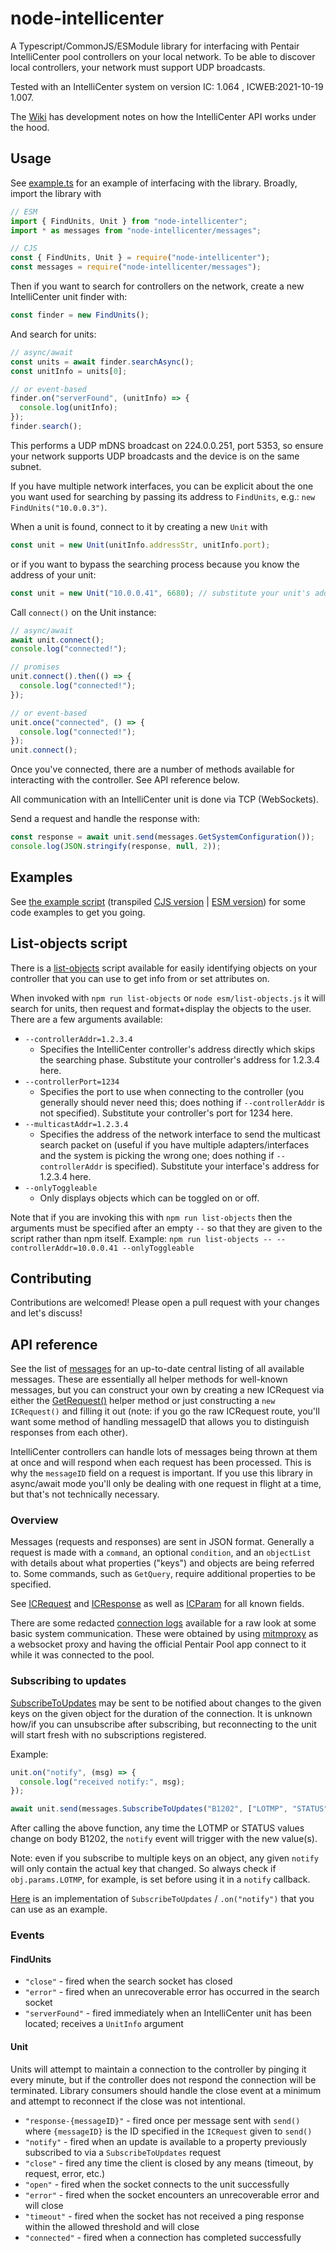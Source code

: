 # node-intellicenter

A Typescript/CommonJS/ESModule library for interfacing with Pentair IntelliCenter pool controllers on your local network. To be able to discover local controllers, your network must support UDP broadcasts.

Tested with an IntelliCenter system on version IC: 1.064 , ICWEB:2021-10-19 1.007.

The [Wiki](https://github.com/parnic/node-intellicenter/wiki) has development notes on how the IntelliCenter API works under the hood.

## Usage

See [example.ts](./src/example.ts) for an example of interfacing with the library. Broadly, import the library with

```javascript
// ESM
import { FindUnits, Unit } from "node-intellicenter";
import * as messages from "node-intellicenter/messages";

// CJS
const { FindUnits, Unit } = require("node-intellicenter");
const messages = require("node-intellicenter/messages");
```

Then if you want to search for controllers on the network, create a new IntelliCenter unit finder with:

```javascript
const finder = new FindUnits();
```

And search for units:

```javascript
// async/await
const units = await finder.searchAsync();
const unitInfo = units[0];

// or event-based
finder.on("serverFound", (unitInfo) => {
  console.log(unitInfo);
});
finder.search();
```

This performs a UDP mDNS broadcast on 224.0.0.251, port 5353, so ensure your network supports UDP broadcasts and the device is on the same subnet.

If you have multiple network interfaces, you can be explicit about the one you want used for searching by passing its address to `FindUnits`, e.g.: `new FindUnits("10.0.0.3")`.

When a unit is found, connect to it by creating a new `Unit` with

```javascript
const unit = new Unit(unitInfo.addressStr, unitInfo.port);
```

or if you want to bypass the searching process because you know the address of your unit:

```javascript
const unit = new Unit("10.0.0.41", 6680); // substitute your unit's address here. port should generally be 6680 and will default to that if not provided.
```

Call `connect()` on the Unit instance:

```javascript
// async/await
await unit.connect();
console.log("connected!");

// promises
unit.connect().then(() => {
  console.log("connected!");
});

// or event-based
unit.once("connected", () => {
  console.log("connected!");
});
unit.connect();
```

Once you've connected, there are a number of methods available for interacting with the controller. See API reference below.

All communication with an IntelliCenter unit is done via TCP (WebSockets).

Send a request and handle the response with:

```javascript
const response = await unit.send(messages.GetSystemConfiguration());
console.log(JSON.stringify(response, null, 2));
```

## Examples

See [the example script](./src/example.ts) (transpiled [CJS version](./cjs/example.js) | [ESM version](./esm/example.js)) for some code examples to get you going.

## List-objects script

There is a [list-objects](./src/list-objects.ts) script available for easily identifying objects on your controller that you can use to get info from or set attributes on.

When invoked with `npm run list-objects` or `node esm/list-objects.js` it will search for units, then request and format+display the objects to the user. There are a few arguments available:

- `--controllerAddr=1.2.3.4`
  - Specifies the IntelliCenter controller's address directly which skips the searching phase. Substitute your controller's address for 1.2.3.4 here.
- `--controllerPort=1234`
  - Specifies the port to use when connecting to the controller (you generally should never need this; does nothing if `--controllerAddr` is not specified). Substitute your controller's port for 1234 here.
- `--multicastAddr=1.2.3.4`
  - Specifies the address of the network interface to send the multicast search packet on (useful if you have multiple adapters/interfaces and the system is picking the wrong one; does nothing if `--controllerAddr` is specified). Substitute your interface's address for 1.2.3.4 here.
- `--onlyToggleable`
  - Only displays objects which can be toggled on or off.

Note that if you are invoking this with `npm run list-objects` then the arguments must be specified after an empty `--` so that they are given to the script rather than npm itself. Example: `npm run list-objects -- --controllerAddr=10.0.0.41 --onlyToggleable`

## Contributing

Contributions are welcomed! Please open a pull request with your changes and let's discuss!

## API reference

See the list of [messages](./src/messages/messages.ts) for an up-to-date central listing of all available messages. These are essentially all helper methods for well-known messages, but you can construct your own by creating a new ICRequest via either the [GetRequest()](./src/messages/request.ts#L19) helper method or just constructing a `new ICRequest()` and filling it out (note: if you go the raw ICRequest route, you'll want some method of handling messageID that allows you to distinguish responses from each other).

IntelliCenter controllers can handle lots of messages being thrown at them at once and will respond when each request has been processed. This is why the `messageID` field on a request is important. If you use this library in async/await mode you'll only be dealing with one request in flight at a time, but that's not technically necessary.

### Overview

Messages (requests and responses) are sent in JSON format. Generally a request is made with a `command`, an optional `condition`, and an `objectList` with details about what properties ("keys") and objects are being referred to. Some commands, such as `GetQuery`, require additional properties to be specified.

See [ICRequest](./src/messages/request.ts) and [ICResponse](./src/messages/response.ts) as well as [ICParam](./src/messages/param.ts) for all known fields.

There are some redacted [connection logs](./connection-logs/) available for a raw look at some basic system communication. These were obtained by using [mitmproxy](https://mitmproxy.org/) as a websocket proxy and having the official Pentair Pool app connect to it while it was connected to the pool.

### Subscribing to updates

[SubscribeToUpdates](./src/messages/notify.ts) may be sent to be notified about changes to the given keys on the given object for the duration of the connection. It is unknown how/if you can unsubscribe after subscribing, but reconnecting to the unit will start fresh with no subscriptions registered.

Example:

```javascript
unit.on("notify", (msg) => {
  console.log("received notify:", msg);
});

await unit.send(messages.SubscribeToUpdates("B1202", ["LOTMP", "STATUS"]));
```

After calling the above function, any time the LOTMP or STATUS values change on body B1202, the `notify` event will trigger with the new value(s).

Note: even if you subscribe to multiple keys on an object, any given `notify` will only contain the actual key that changed. So always check if `obj.params.LOTMP`, for example, is set before using it in a `notify` callback.

[Here](https://github.com/parnic/MMM-IntelliCenter/blob/d305b3414cd58688f19b475bc299def41486d651/node_helper.js#L163-L308) is an implementation of `SubscribeToUpdates` / `.on("notify")` that you can use as an example.

### Events

#### FindUnits

- `"close"` - fired when the search socket has closed
- `"error"` - fired when an unrecoverable error has occurred in the search socket
- `"serverFound"` - fired immediately when an IntelliCenter unit has been located; receives a `UnitInfo` argument

#### Unit

Units will attempt to maintain a connection to the controller by pinging it every minute, but if the controller does not respond the connection will be terminated. Library consumers should handle the close event at a minimum and attempt to reconnect if the close was not intentional.

- `"response-{messageID}"` - fired once per message sent with `send()` where `{messageID}` is the ID specified in the `ICRequest` given to `send()`
- `"notify"` - fired when an update is available to a property previously subscribed to via a `SubscribeToUpdates` request
- `"close"` - fired any time the client is closed by any means (timeout, by request, error, etc.)
- `"open"` - fired when the socket connects to the unit successfully
- `"error"` - fired when the socket encounters an unrecoverable error and will close
- `"timeout"` - fired when the socket has not received a ping response within the allowed threshold and will close
- `"connected"` - fired when a connection has completed successfully
